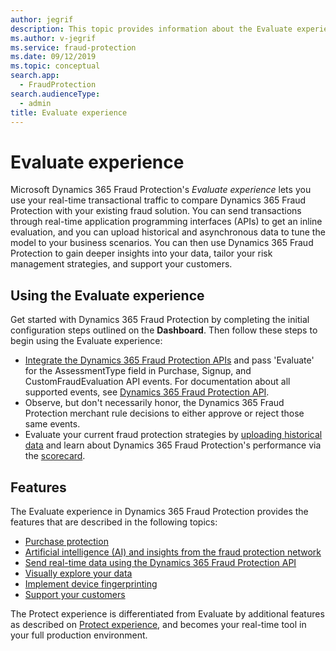 ```yaml
---
author: jegrif
description: This topic provides information about the Evaluate experience in Microsoft Dynamics 365 Fraud Protection.
ms.author: v-jegrif
ms.service: fraud-protection
ms.date: 09/12/2019
ms.topic: conceptual
search.app: 
  - FraudProtection
search.audienceType:
  - admin
title: Evaluate experience
---
```


# Evaluate experience

Microsoft Dynamics 365 Fraud Protection's *Evaluate experience* lets you use your real-time transactional traffic to compare Dynamics 365 Fraud Protection with your existing fraud solution. You can send transactions through real-time application programming interfaces (APIs) to get an inline evaluation, and you can upload historical and asynchronous data to tune the model to your business scenarios. You can then use Dynamics 365 Fraud Protection to gain deeper insights into your data, tailor your risk management strategies, and support your customers.

## Using the Evaluate experience


Get started with Dynamics 365 Fraud Protection by completing the initial configuration steps outlined on the **Dashboard**. Then follow these steps to begin using the Evaluate experience:

- [Integrate the Dynamics 365 Fraud Protection APIs](integrate-real-time-api.md) and pass 'Evaluate' for the AssessmentType field in Purchase, Signup, and CustomFraudEvaluation API events. For documentation about all supported events, see <a href="https://go.microsoft.com/fwlink/?linkid=2084942" target="_blank">Dynamics 365 Fraud Protection API</a>.
- Observe, but don't necessarily honor, the Dynamics 365 Fraud Protection merchant rule decisions to either approve or reject those same events.
- Evaluate your current fraud protection strategies by [uploading historical data](data-upload.md) and learn about Dynamics 365 Fraud Protection's performance via the [scorecard](scorecard.md).

## Features

The Evaluate experience in Dynamics 365 Fraud Protection provides the features that are described in the following topics:


- [Purchase protection](purchase-protection.md)
- [Artificial intelligence (AI) and insights from the fraud protection network](fraud-protection-network.md)
- [Send real-time data using the Dynamics 365 Fraud Protection API](send-real-time-api.md)
- [Visually explore your data](graph-explorer.md)
- [Implement device fingerprinting](device-fingerprinting.md)
- [Support your customers](risk-support.md)

The Protect experience is differentiated from Evaluate by additional features as described on [Protect experience](protect-experience.md), and becomes your real-time tool in your full production environment.
